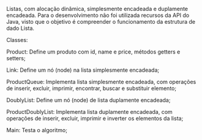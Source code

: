 Listas, com alocação dinâmica, simplesmente encadeada e duplamente encadeada.
Para o desenvolvimento não foi utilizada recursos da API do Java, visto que o objetivo é compreender o funcionamento da estrutura de dado Lista.

Classes:

Product: Define um produto com id, name e price, métodos getters e setters;

Link: Define um nó (node) na lista simplesmente encadeada;

ProductQueue: Implementa lista simplesmente encadeada, com operações de inserir, excluir, imprimir, encontrar, buscar e substituir elemento;

DoublyList: Define um nó (node) de lista duplamente encadeada;

ProductDoublyList: Implementa lista duplamente encadeada, com operações de inserir, excluir, imprimir e inverter os elementos da lista;

Main: Testa o algoritmo;
